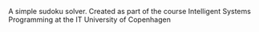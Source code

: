 A simple sudoku solver.
Created as part of the course Intelligent Systems Programming at the IT University of Copenhagen
